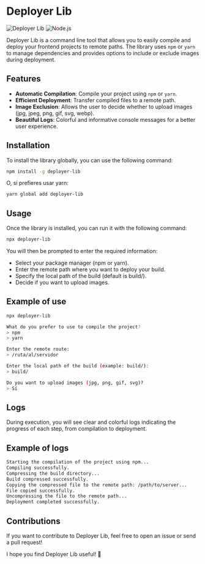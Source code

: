 # Deployer Lib

![Deployer Lib](https://img.shields.io/badge/Deployer%20Lib-v2.0.1-blue.svg) ![Node.js](https://img.shields.io/badge/Node.js-v20.10.0-brightgreen.svg)

Deployer Lib is a command line tool that allows you to easily compile and deploy your frontend projects to remote paths. The library uses `npm` or `yarn` to manage dependencies and provides options to include or exclude images during deployment.

## Features

- **Automatic Compilation**: Compile your project using `npm` or `yarn`.
- **Efficient Deployment**: Transfer compiled files to a remote path.
- **Image Exclusion**: Allows the user to decide whether to upload images (jpg, jpeg, png, gif, svg, webp).
- **Beautiful Logs**: Colorful and informative console messages for a better user experience.

## Installation

To install the library globally, you can use the following command:

```bash
npm install -g deployer-lib
```

O, si prefieres usar yarn:

```bash
yarn global add deployer-lib
```
## Usage
Once the library is installed, you can run it with the following command:

```bash
npx deployer-lib
```

You will then be prompted to enter the required information:

- Select your package manager (npm or yarn).
- Enter the remote path where you want to deploy your build.
- Specify the local path of the build (default is build/).
- Decide if you want to upload images.

## Example of use

```bash
npx deployer-lib
```

```bash
What do you prefer to use to compile the project? 
> npm 
> yarn

Enter the remote route:
> /ruta/al/servidor

Enter the local path of the build (example: build/): 
> build/

Do you want to upload images (jpg, png, gif, svg)? 
> Sí
```

## Logs
During execution, you will see clear and colorful logs indicating the progress of each step, from compilation to deployment.

## Example of logs

```bash
Starting the compilation of the project using npm...
Compiling successfully.
Compressing the build directory...
Build compressed successfully.
Copying the compressed file to the remote path: /path/to/server...
File copied successfully.
Uncompressing the file to the remote path...
Deployment completed successfully.
```

## Contributions
If you want to contribute to Deployer Lib, feel free to open an issue or send a pull request!

I hope you find Deployer Lib useful! 🚀